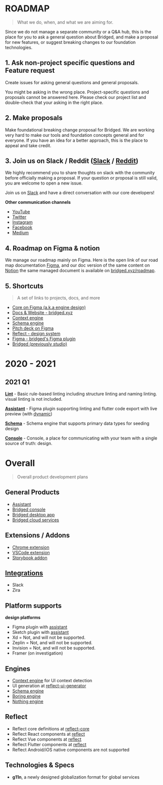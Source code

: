 # ROADMAP
> What we do, when, and what we are aiming for.

Since we do not manage a separate community or a Q&A hub, this is the place for you to ask a general question about Bridged, and make a proposal for new features, or suggest breaking changes to our foundation technologies.

## 1. Ask non-project specific questions and Feature request
Create issues for asking general questions and general proposals.

You might be asking in the wrong place. Project-specific questions and proposals cannot be answered here. Please check our project list and double-check that your asking in the right place.

## 2. Make proposals
Make foundational breaking change proposal for Bridged. We are working very hard to make our tools and foundation concepts general and for everyone. If you have an idea for a better approach, this is the place to appeal and take credit.

## 3. Join us on Slack / Reddit ([Slack](https://www.notion.so/bridgedxyz/Bridged-OSS-Community-c6983f668e3e4204aed8856da0e73483) / [Reddit](https://www.reddit.com/r/bridged/))

We highly recommend you to share thoughts on slack with the community before officially making a proposal. If your question or proposal is still valid, you are welcome to open a new issue.

Join us on [Slack](https://www.notion.so/bridgedxyz/Bridged-OSS-Community-c6983f668e3e4204aed8856da0e73483) and have a direct conversation with our core developers!

**Other communication channels**
- [YouTube](https://www.youtube.com/channel/UCgJO5apXl_pXRfTxNrkbEBw)
- [Twitter](https://twitter.com/bridgedxyz)
- [Instagram](https://www.instagram.com/bridged.xyz/)
- [Facebook](https://www.facebook.com/bridged.xyz)
- [Medium](https://medium.com/bridgedxyz)


## 4. Roadmap on Figma & notion

We manage our roadmap mainly on Figma.
Here is the open link of our road map documentation [Figma](https://www.Figma.com/file/5XdVMzAOP06ca3gUCoyPmJ/whitepaper?node-id=1%3A2), and our doc version of the same content on [Notion](https://www.notion.so/bridgedxyz/df390b3a64504668ad8e09fd621884bb?v=abcf798d35e6408d9616704a8471f92d)
the same managed document is available on [bridged.xyz/roadmap](https://bridged.xyz/roadmap).


## 5. Shortcuts
> A set of links to projects, docs, and more

- [Core on Figma (a.k.a engine design)](https://www.Figma.com/file/iypAHagtcSp3Osfo2a7EDz/?node-id=0%3A1330)
- [Docs & Website - bridged.xyz](https://github.com/bridgedxyz/bridged.xyz)
- [Context engine](https://github.com/bridgedxyz/context)
- [Schema engine](https://github.com/bridgedxyz/schema)
- [Pitch deck on Figma](https://www.Figma.com/file/5XdVMzAOP06ca3gUCoyPmJ/?node-id=0%3A1)
- [Reflect - design system](https://github.com/bridgedxyz/reflect.bridged.xyz)
- [Figma - bridged's Figma plugin](https://github.com/bridgedxyz/Figma)
- [Bridged (previously *studio*)](https://github.com/bridgedxyz/bridged)


# 2020 - 2021

## 2021 Q1
**[Lint](https://github.com/bridgedxyz/lint)** - Basic rule-based linting including structure linting and naming linting. visual linting is not included.

**[Assistant](https://github.com/bridgedxyz/assistant)** - Figma plugin supporting linting and flutter code export with live preview (with [dynamic](https://github.com/bridgedxyz/dynamic))

**[Schema](https://github.com/bridgedxyz/schema)** - Schema engine that supports primary data types for seeding design

**[Console](https://github.com/bridgedxyz/console.bridged.xyz)** - Console, a place for communicating with your team with a single source of truth: design.


# Overall
> Overall product development plans

## General Products
- [Assistant](https://github.com/bridgedxyz/assistant)
- [Bridged console](https://github.com/bridgedxyz/console.bridged.xyz)
- [Bridged desktop app](https://github.com/bridgedxyz/bridged)
- [Bridged cloud services](https://github.com/bridgedxyz/services)

## Extensions / Addons
- [Chrome extension](https://github.com/bridgedxyz/chrome-extension)
- [VSCode extension](https://github.com/bridgedxyz/vscode-extension)
- [Storybook addon](https://github.com/bridgedxyz/storybook-addon)


## [Integrations](https://github.com/bridgedxyz/integrations)
- Slack
- Zira

## Platform supports
**design platforms**
- Figma plugin with [assistant](https://github.com/bridgedxyz/assistant)
- Sketch plugin with [assistant](https://github.com/bridgedxyz/assistant)
- Xd = Not, and will not be supported.
- Zeplin = Not, and will not be supported.
- Invision = Not, and will not be supported.
- Framer (on investigation)


## Engines
- [Context engine](https://github.com/bridgedxyz/context) for UI context detection
- UI generation at [reflect-ui-generator](https://github.com/bridgedxyz/reflect-ui-generator)
- [Schema engine](https://github.com/bridgedxyz/schema)
- [Boring engine](https://github.com/bridgedxyz/boring)
- [Nothing engine](https://github.com/bridgedxyz/nothing)

## Reflect
- Reflect core definitions at [reflect-core](https://github.com/bridgedxyz/reflect-core-ts)
- Reflect React components at [reflect](https://github.com/bridgedxyz/reflect)
- Reflect Vue components at [reflect](https://github.com/bridgedxyz/reflect)
- Reflect Flutter components at [reflect](https://github.com/bridgedxyz/reflect)
- Reflect Android/iOS native components are not supported

## Technologies & Specs
- **g11n**, a newly designed globalization format for global services
